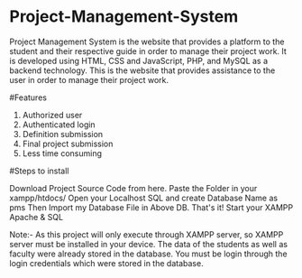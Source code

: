# Project-Management-System
Project Management System is the website that provides a platform to the student and their respective guide in order to manage their project work. It is developed using HTML, CSS and JavaScript, PHP, and MySQL as a backend technology. This is the website that provides assistance to the user in order to manage their project work.

#Features
1.	Authorized user
2.  Authenticated login
3.	Definition submission
4.	Final project submission
5.	Less time consuming

#Steps to install

Download Project Source Code from here.
Paste the Folder in your xampp/htdocs/
Open your Localhost SQL and create Database Name as pms
Then Import my Database File in Above DB.
That's it! Start your XAMPP Apache & SQL

Note:- As this project will only execute through XAMPP server, so XAMPP server must be installed in your device. The data of the students as well as faculty were already stored in the database. You must be login through the login credentials which were stored in the database.
